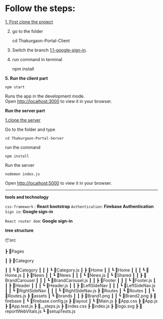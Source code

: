 # Follow the steps:


[1. First clone the project](https://github.com/bappasahabapi/Thakurgaon-Portal-UI.git)

2. go to the folder

    cd Thakurgaon-Portal-Client

3. Switch the branch  [1.1-google-sign-in](https://github.com/bappasahabapi/Thakurgaon-Portal-UI/tree/1.1-google-sign-in).

4. run command in terminal
    
    npm install

**5. Run the client part**

    npm start

Runs the app in the development mode.\
Open [http://localhost:3000](http://localhost:3000) to view it in your browser.


**Run the server part**

[1.clone the server](https://github.com/bappasahabapi/Thakurgaon-Portal-Server.git)

Go to the folder and type 

    cd Thakurgaon-Portal-Server

run the command 

    npm install

Run the server

    nodemon index.js

Open [http://localhost:5000](http://localhost:5000) to view it in your browser.



---


**tools and technology**

`css-framework` : **React bootstrap**
`Authentication`: **Firebase Authentication**
`Sign in`: **Google sign-in**



`React router dom`: **Google sign-in**




**tree structure**

📦src

 ┣ 📂Pages

 ┃ ┣ 📂Category

 ┃ ┃ ┗ 📂Category
 ┃ ┃ ┃ ┗ 📜Category.js
 ┃ ┣ 📂Home
 ┃ ┃ ┗ 📂Home
 ┃ ┃ ┃ ┗ 📜Home.js
 ┃ ┣ 📂News
 ┃ ┃ ┗ 📂News
 ┃ ┃ ┃ ┗ 📜News.js
 ┃ ┗ 📂Shared
 ┃ ┃ ┣ 📂BrandCarousel
 ┃ ┃ ┃ ┗ 📜BrandCarousel.js
 ┃ ┃ ┣ 📂Footer
 ┃ ┃ ┃ ┗ 📜Footer.js
 ┃ ┃ ┣ 📂Header
 ┃ ┃ ┃ ┗ 📜Header.js
 ┃ ┃ ┣ 📂LeftSideNav
 ┃ ┃ ┃ ┗ 📜LeftSideNav.js
 ┃ ┃ ┗ 📂RightSideNav
 ┃ ┃ ┃ ┗ 📜RightSideNav.js
 ┣ 📂Routes
 ┃ ┗ 📂Routes
 ┃ ┃ ┗ 📜Routes.js
 ┣ 📂assets
 ┃ ┗ 📂brands
 ┃ ┃ ┣ 📜Brand1.png
 ┃ ┃ ┗ 📜Brand2.png
 ┣ 📂firebase
 ┃ ┗ 📜firebase.config.js
 ┣ 📂layout
 ┃ ┗ 📜Main.js
 ┣ 📜App.css
 ┣ 📜App.js
 ┣ 📜App.test.js
 ┣ 📜__steps.js
 ┣ 📜index.css
 ┣ 📜index.js
 ┣ 📜logo.svg
 ┣ 📜reportWebVitals.js
 ┗ 📜setupTests.js
